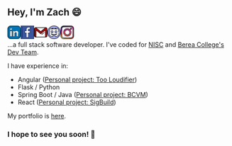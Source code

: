 ## Hey, I'm Zach 😄
<a href="https://www.linkedin.com/in/zachneill/">
  <img align="left" alt="zach-neill-linkedin" width="30px" src="https://raw.githubusercontent.com/zachneill/zachneill/main/linkedin.svg" />
</a>
<a href="https://www.facebook.com/zach.neill.357">
  <img align="left" alt="zach-neill-facebook" width="30px" src="https://raw.githubusercontent.com/zachneill/zachneill/main/facebook.svg" />
</a>
<a href="mailto:zacharyneill@gmail.com">
  <img align="left" alt="zach-neill-gmail" width="30px" src="https://raw.githubusercontent.com/zachneill/zachneill/main/gmail.svg" />
</a>
<a href="https://discordapp.com/users/599753439983042572">
  <img align="left" alt="zach-neill-discord" width="30px" src="https://raw.githubusercontent.com/zachneill/zachneill/main/discord.svg" />
</a>
<a href="https://www.instagram.com/_amerasian/">
  <img align="left" alt="zach-neill-instagram" width="30px" src="https://raw.githubusercontent.com/zachneill/zachneill/main/instagram.svg" />
</a>
<br />
<br />
...a full stack software developer. I've coded for <a href="https://nisc.coop" target="_blank">NISC</a> and <a href="https://github.com/BCStudentSoftwareDevTeam" target="_blank">Berea College's Dev Team</a>. 

I have experience in:

* Angular (<a href="https://zachneill.github.io/too-loudifier/" target="_blank">Personal project: Too Loudifier</a>)
* Flask / Python
* Spring Boot / Java (<a href="https://bcvm.herokuapp.com" target="_blank">Personal project: BCVM</a>)
* React (<a href="https://sigbuild.github.io" target="_blank">Personal project: SigBuild</a>)

My portfolio is <a href="https://zachneill.github.io" target="_blank">here</a>.

### I hope to see you soon! 👋
